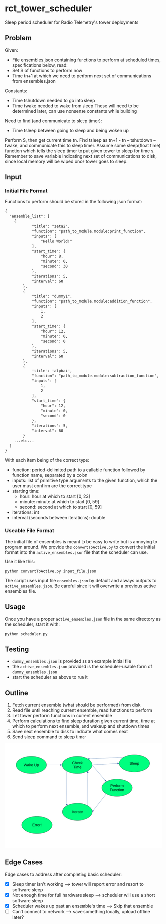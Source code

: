 # rct_tower_scheduler
Sleep period scheduler for Radio Telemetry's tower deployments

## Problem
Given:
-	File ensembles.json containing functions to perform at scheduled times, specifications below, read:
  -	Set S of functions to perform now
  -	Time tn+1 at which we need to perform next set of communications from ensembles.json

Constants:
-	Time tshutdown needed to go into sleep
-	Time twake needed to wake from sleep
These will need to be determined later, can use nonsense constants while building

Need to find (and communicate to sleep timer):
-	Time tsleep between going to sleep and being woken up

Perform S, then get current time tn.
Find tsleep as tn+1 - tn – tshutdown – twake, and communicate this to sleep timer.
Assume some sleep(float time) function which tells the sleep timer to put given tower to sleep for time s.
Remember to save variable indicating next set of communications to disk, since local memory will be wiped once tower goes to sleep.

## Input

### Initial File Format
Functions to perform should be stored in the following json format:
```
{
  "ensemble_list": [
    {
            "title": "zeta2",
            "function": "path_to_module.module:print_function",
            "inputs": [
                "Hello World!"
            ],
            "start_time": {
                "hour": 8,
                "minute": 0,
                "second": 30
            },
            "iterations": 5,
            "interval": 60
        },
        {
            "title": "dummy1",
            "function": "path_to_module.module:addition_function",
            "inputs": [
                1,
                2
            ],
            "start_time": {
                "hour": 12,
                "minute": 0,
                "second": 0
            },
            "iterations": 5,
            "interval": 60
        },
        {
            "title": "alpha1",
            "function": "path_to_module.module:subtraction_function",
            "inputs": [
                1,
                2
            ],
            "start_time": {
                "hour": 12,
                "minute": 0,
                "second": 0
            },
            "iterations": 5,
            "interval": 60
        }
    ...etc...
  ]
}
```
With each item being of the correct type:
- function: period-delimited path to a callable function followed by function name, separated by a colon
- inputs: list of primitive type arguments to the given function, which the user must confirm are the correct type
- starting time:
  - hour: hour at which to start [0, 23]
  - minute: minute at which to start [0, 59]
  - second: second at which to start [0, 59]
- iterations: int
- interval (seconds between iterations): double

### Useable File Format
The initial file of ensembles is meant to be easy to write but is annoying
to program around. We provide the `convertToActive.py` to convert the
initial format into the `active_ensembles.json` file that the scheduler
can use.

Use it like this:
```
python convertToActive.py input_file.json
```

The script uses input file `ensembles.json` by default and always outputs
to `active_ensembles.json`. Be careful since it will overwrite a previous
active ensembles file.

## Usage
Once you have a proper `active_ensembles.json` file in the same directory
as the scheduler, start it with:
```
python scheduler.py
```

## Testing
- `dummy_ensembles.json` is provided as an example initial file
- the `active_ensembles.json` provided is the scheduler-usable form of `dummy_ensembles.json`
- start the scheduler as above to run it


## Outline
1.	Fetch current ensemble (what should be performed) from disk
2.	Read file until reaching current ensemble, read functions to perform
3.	Let tower perform functions in current ensemble
4.	Perform calculations to find sleep duration given current time, time at which to perform next ensemble, and wakeup and shutdown times
5.	Save next ensemble to disk to indicate what comes next
6.	Send sleep command to sleep timer

![State machine diagram.](state_machine.png "This is our state machine.")

## Edge Cases
Edge cases to address after completing basic scheduler:
- [x] Sleep timer isn’t working --> tower will report error and resort to software sleep
- [x] Not enough time for full hardware sleep --> scheduler will use a short software sleep
- [x] Scheduler wakes up past an ensemble's time --> Skip that ensemble
- [ ] Can’t connect to network --> save something locally, upload offline later?
